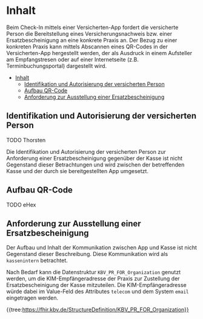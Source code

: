 # Inhalt

Beim Check-In mittels einer Versicherten-App fordert die versicherte Person die Bereitstellung eines Versicherungsnachweis bzw. einer Ersatzbescheinigung an eine konkrete Praxis an. Der Bezug zu einer konkreten Praxis kann mittels Abscannen eines QR-Codes in der Versicherten-App hergestellt werden, der als Ausdruck in einem Aufsteller am Empfangstresen oder auf einer Internetseite (z.B. Terminbuchungsportal) dargestellt wird.

- [Inhalt](#inhalt)
  - [Identifikation und Autorisierung der versicherten Person](#identifikation-und-autorisierung-der-versicherten-person)
  - [Aufbau QR-Code](#aufbau-qr-code)
  - [Anforderung zur Ausstellung einer Ersatzbescheinigung](#anforderung-zur-ausstellung-einer-ersatzbescheinigung)

## Identifikation und Autorisierung der versicherten Person

TODO Thorsten

Die Identifikation und Autorisierung der versicherten Person zur Anforderung einer Ersatzbescheinigung gegenüber der Kasse ist nicht Gegenstand dieser Betrachtungen und wird zwischen der betreffenden Kasse und der durch sie bereitgestellten App umgesetzt.

## Aufbau QR-Code

TODO eHex

## Anforderung zur Ausstellung einer Ersatzbescheinigung

Der Aufbau und Inhalt der Kommunikation zwischen App und Kasse ist nicht Gegenstand dieser Beschreibung.
Diese Kommunikation wird als `kassenintern` betrachtet.

Nach Bedarf kann die Datenstruktur `KBV_PR_FOR_Organization` genutzt werden, um die KIM-Empfängeradresse der Praxis zur Zustellung der Ersatzbescheinigung der Kasse mitzuteilen.
Die KIM-Empfängeradresse würde dabei im Value-Feld des Attributes `telecom` und dem System `email` eingetragen werden.

{{tree:https://fhir.kbv.de/StructureDefinition/KBV_PR_FOR_Organization}}
